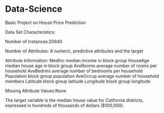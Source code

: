 # Data-Science
Basic Project on House Price Prediction

Data Set Characteristics:

Number of Instances:20640

Number of Attributes:
8 numeric, predictive attributes and the target

Attribute Information:
MedInc median income in block group
HouseAge median house age in block group
AveRooms average number of rooms per household
AveBedrms average number of bedrooms per household
Population block group population
AveOccup average number of household members
Latitude block group latitude
Longitude block group longitude

Missing Attribute Values:None

The target variable is the median house value for California districts, expressed in hundreds of thousands of dollars ($100,000).
